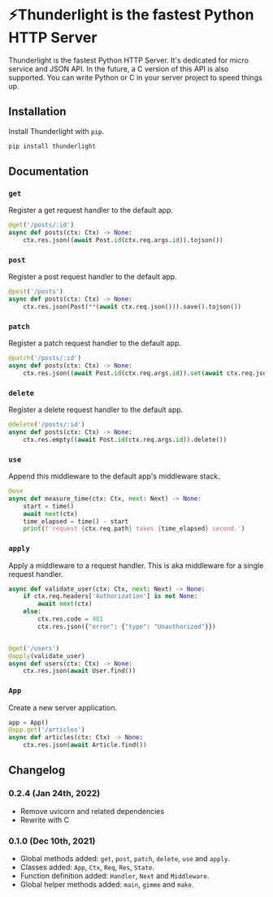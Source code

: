 ⚡️Thunderlight is the fastest Python HTTP Server
=========

Thunderlight is the fastest Python HTTP Server. It's dedicated for micro service
and JSON API. In the future, a C version of this API is also supported. You can
write Python or C in your server project to speed things up.

## Installation

Install Thunderlight with `pip`.

```sh
pip install thunderlight
```

## Documentation

### `get`

Register a get request handler to the default app.

```python
@get('/posts/:id')
async def posts(ctx: Ctx) -> None:
    ctx.res.json((await Post.id(ctx.req.args.id)).tojson())
```

### `post`

Register a post request handler to the default app.

```python
@post('/posts')
async def posts(ctx: Ctx) -> None:
    ctx.res.json(Post(**(await ctx.req.json())).save().tojson())
```

### `patch`

Register a patch request handler to the default app.

```python
@patch('/posts/:id')
async def posts(ctx: Ctx) -> None:
    ctx.res.json((await Post.id(ctx.req.args.id)).set(await ctx.req.json()).save().tojson())
```

### `delete`

Register a delete request handler to the default app.

```python
@delete('/posts/:id')
async def posts(ctx: Ctx) -> None:
    ctx.res.empty((await Post.id(ctx.req.args.id)).delete())
```

### `use`

Append this middleware to the default app's middleware stack.

```python
@use
async def measure_time(ctx: Ctx, next: Next) -> None:
    start = time()
    await next(ctx)
    time_elapsed = time() - start
    print(f'request {ctx.req.path} takes {time_elapsed} second.')
```

### `apply`

Apply a middleware to a request handler. This is aka middleware for a single
request handler.

```python
async def validate_user(ctx: Ctx, next: Next) -> None:
    if ctx.req.headers['Authorization'] is not None:
        await next(ctx)
    else:
        ctx.res.code = 401
        ctx.res.json({"error": {"type": "Unauthorized"}})


@get('/users')
@apply(validate_user)
async def users(ctx: Ctx) -> None:
    ctx.res.json(await User.find())
```

### `App`

Create a new server application.

```python
app = App()
@app.get('/articles')
async def articles(ctx: Ctx) -> None:
    ctx.res.json(await Article.find())
```

## Changelog

### 0.2.4 (Jan 24th, 2022)
* Remove uvicorn and related dependencies
* Rewrite with C

### 0.1.0 (Dec 10th, 2021)
* Global methods added: `get`, `post`, `patch`, `delete`, `use` and `apply`.
* Classes added: `App`, `Ctx`, `Req`, `Res`, `State`.
* Function definition added: `Handler`, `Next` and `Middleware`.
* Global helper methods added: `main`, `gimme` and `make`.
